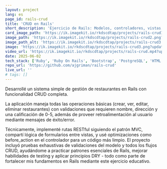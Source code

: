 ```yaml
---
layout: project
lang: es
page_id: rails-crud
title: 'CRUD en Rails'
short_description: 'Ejercicio de Rails: Modelos, controladores, vistas, validaciones, pruebas. Desarrollado en el bootcamp de Le Wagon.'
card_image_path: 'https://ik.imagekit.io/rkdscdtap/projects/rails-crud1.png?updatedAt=1748903274192'
image_path: 'https://ik.imagekit.io/rkdscdtap/projects/rails-crud2.png?updatedAt=1748903412476'
image_path_alt: 'https://ik.imagekit.io/rkdscdtap/projects/rails-crud3.png?updatedAt=1748903616335'
image: 'https://ik.imagekit.io/rkdscdtap/projects/rails-crud3.png?updatedAt=1748903616335'
video_url: 'https://ik.imagekit.io/rkdscdtap/projects/rails-crud.mp4?updatedAt=1748906758715'
date: 2025-06-02
tech_stack: ['Ruby', 'Ruby On Rails', 'Bootstrap', 'PostgreSQL', 'HTML', 'Git']
repo_url: 'https://github.com/ajgriman/rails-crud'
live_url: ''
# tags: []
---
```


Desarrollé un sistema simple de gestión de restaurantes en Rails con funcionalidad CRUD completa.

La aplicación maneja todas las operaciones básicas (crear, ver, editar, eliminar restaurantes) con validaciones que requieren nombre, dirección y una calificación de 0-5, además de proveer retroalimentación al usuario mediante mensajes de éxito/error.

Técnicamente, implementé rutas RESTful siguiendo el patrón MVC, compartí lógica de formularios entre vistas, y usé optimizaciones como before_action en el controlador para un código más limpio. El proyecto incluyó pruebas exhaustivas de validaciones del modelo y todos los flujos CRUD, ayudándome a practicar patrones esenciales de Rails, mejorar habilidades de testing y aplicar principios DRY - todo como parte de fortalecer mis fundamentos en Rails mediante este ejercicio educativo.
